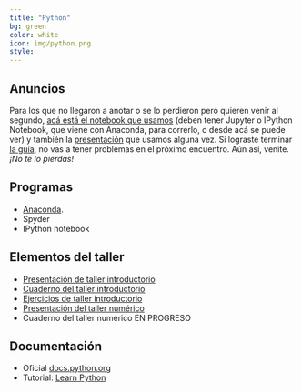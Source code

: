 ```yaml
---
title: "Python"
bg: green
color: white
icon: img/python.png
style: 
---
```


## Anuncios

Para los que no llegaron a anotar o se lo perdieron pero quieren venir al segundo, [acá está el notebook que usamos](https://github.com/fifabsas/talleresfifabsas/blob/master/python/introductorio/introduccion.ipynb) (deben tener Jupyter o IPython Notebook, que viene con Anaconda, para correrlo, o desde acá se puede ver) y también la [presentación](https://github.com/fifabsas/talleresfifabsas/blob/master/python/introductorio/presentacion.pdf) que usamos alguna vez. Si lograste terminar [la guía](https://github.com/Fifabsas/talleresfifabsas/raw/master/python/introductorio/ejercicios.pdf), no vas a tener problemas en el próximo encuentro. Aún así, venite. *¡No te lo pierdas!*

## Programas
* [Anaconda](http://continuum.io/downloads). 
* Spyder
* IPython notebook
  

## Elementos del taller
* [Presentación de taller introductorio](https://github.com/fifabsas/talleresfifabsas/blob/master/python/introductorio/presentacion.pdf)  
* [Cuaderno del taller introductorio](https://github.com/fifabsas/talleresfifabsas/blob/master/python/introductorio/introduccion.ipynb)  
* [Ejercicios de taller introductorio](https://github.com/fifabsas/talleresfifabsas/blob/master/python/introductorio/ejercicios.pdf)  
* [Presentación del taller numérico](https://github.com/fifabsas/talleresfifabsas/blob/master/python/numerico/presentacion.pdf)  
* Cuaderno del taller numérico EN PROGRESO


## Documentación  
* Oficial [docs.python.org](http://docs.python.org)
* Tutorial: [Learn Python](http://www.learnpython.org/)







